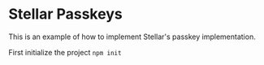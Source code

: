 # Stellar Passkeys
This is an example of how to implement Stellar's passkey implementation.

First initialize the project
`npm init`


